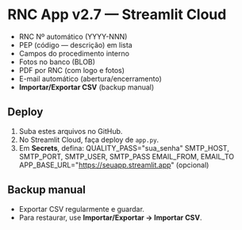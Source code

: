 # RNC App v2.7 — Streamlit Cloud
- RNC Nº automático (YYYY-NNN)
- PEP (código — descrição) em lista
- Campos do procedimento interno
- Fotos no banco (BLOB)
- PDF por RNC (com logo e fotos)
- E-mail automático (abertura/encerramento)
- **Importar/Exportar CSV** (backup manual)

## Deploy
1) Suba estes arquivos no GitHub.
2) No Streamlit Cloud, faça deploy de `app.py`.
3) Em **Secrets**, defina:
QUALITY_PASS="sua_senha"
SMTP_HOST, SMTP_PORT, SMTP_USER, SMTP_PASS
EMAIL_FROM, EMAIL_TO
APP_BASE_URL="https://seuapp.streamlit.app" (opcional)

## Backup manual
- Exportar CSV regularmente e guardar.
- Para restaurar, use **Importar/Exportar → Importar CSV**.
